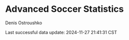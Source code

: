 # Advanced Soccer Statistics
Denis Ostroushko

<!-- gfm -->

Last successful data update: 2024-11-27 21:41:31 CST
